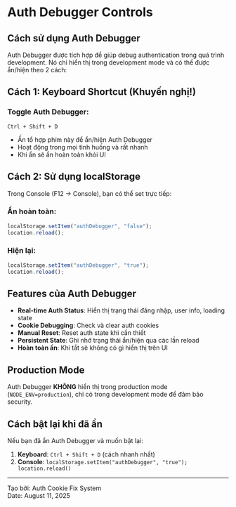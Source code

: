 # Auth Debugger Controls

## Cách sử dụng Auth Debugger

Auth Debugger được tích hợp để giúp debug authentication trong quá trình development. Nó chỉ hiển thị trong development mode và có thể được ẩn/hiện theo 2 cách:

## Cách 1: Keyboard Shortcut (Khuyến nghị!)

### Toggle Auth Debugger:

```
Ctrl + Shift + D
```

- Ấn tổ hợp phím này để ẩn/hiện Auth Debugger
- Hoạt động trong mọi tình huống và rất nhanh
- Khi ẩn sẽ ẩn hoàn toàn khỏi UI

## Cách 2: Sử dụng localStorage

Trong Console (F12 → Console), bạn có thể set trực tiếp:

### Ẩn hoàn toàn:

```javascript
localStorage.setItem("authDebugger", "false");
location.reload();
```

### Hiện lại:

```javascript
localStorage.setItem("authDebugger", "true");
location.reload();
```

## Features của Auth Debugger

- **Real-time Auth Status**: Hiển thị trạng thái đăng nhập, user info, loading state
- **Cookie Debugging**: Check và clear auth cookies
- **Manual Reset**: Reset auth state khi cần thiết
- **Persistent State**: Ghi nhớ trạng thái ẩn/hiện qua các lần reload
- **Hoàn toàn ẩn**: Khi tắt sẽ không có gì hiển thị trên UI

## Production Mode

Auth Debugger **KHÔNG** hiển thị trong production mode (`NODE_ENV=production`), chỉ có trong development mode để đảm bảo security.

## Cách bật lại khi đã ẩn

Nếu bạn đã ẩn Auth Debugger và muốn bật lại:

1. **Keyboard**: `Ctrl + Shift + D` (cách nhanh nhất)
2. **Console**: `localStorage.setItem("authDebugger", "true"); location.reload()`

---

Tạo bởi: Auth Cookie Fix System  
Date: August 11, 2025
